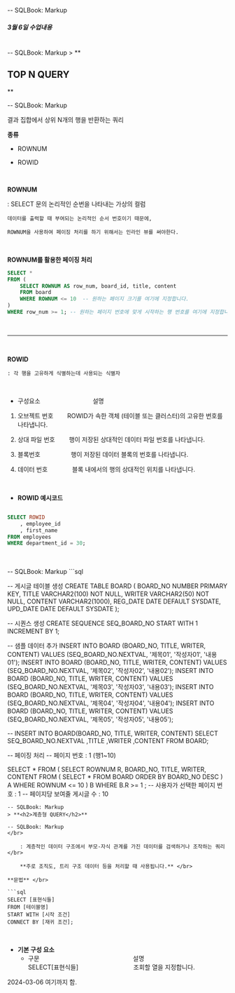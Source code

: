 -- SQLBook: Markup
**<h5>3월 6일 수업내용</h5>**

</br>
-- SQLBook: Markup
> **<h2>TOP N QUERY</h2>**

-- SQLBook: Markup
</br> 

결과 집합에서 상위 N개의 행을 반환하는 쿼리 </br>

**종류** </br>

 * ROWNUM </br>

 * ROWID </br>

</br>

**ROWNUM** </br>

 : SELECT 문의 논리적인 순번을 나타내는 가상의 컬럼 </br>

    데이터를 출력할 때 부여되는 논리적인 순서 번호이기 때문에, 

    ROWNUM을 사용하여 페이징 처리를 하기 위해서는 인라인 뷰를 써야한다. 

</br>

**ROWNUM를 활용한 페이징 처리** </br>

```sql
SELECT *
FROM (
    SELECT ROWNUM AS row_num, board_id, title, content
    FROM board
    WHERE ROWNUM <= 10  -- 원하는 페이지 크기를 여기에 지정합니다.
)
WHERE row_num >= 1; -- 원하는 페이지 번호에 맞게 시작하는 행 번호를 여기에 지정합니다.
```

</br>

---

</br>

**ROWID** </br>

    : 각 행을 고유하게 식별하는데 사용되는 식별자 
    
</br>

* 구성요소 　　　　　　　　 설명 </br>

 1. 오브젝트 번호  　　ROWID가 속한 객체 (테이블 또는 클러스터)의 고유한 번호를 나타냅니다. </br>

 2. 상대 파일 번호 　　행이 저장된 상대적인 데이터 파일 번호를 나타냅니다. </br>

 3. 블록번호　　　　　행이 저장된 데이터 블록의 번호를 나타냅니다. </br>

 4. 데이터 번호　　　　블록 내에서의 행의 상대적인 위치를 나타냅니다. </br>

</br>

* **ROWID 예시코드** </br>

```sql

SELECT ROWID
    , employee_id
    , first_name
FROM employees
WHERE department_id = 30;

```
</br>
</br>
-- SQLBook: Markup
```sql

-- 게시글 테이블 생성
CREATE TABLE BOARD (
    BOARD_NO NUMBER PRIMARY KEY,
    TITLE VARCHAR2(100) NOT NULL,
    WRITER VARCHAR2(50) NOT NULL,
    CONTENT VARCHAR2(1000),
    REG_DATE DATE DEFAULT SYSDATE,
    UPD_DATE DATE DEFAULT SYSDATE
);

-- 시퀀스 생성
CREATE SEQUENCE SEQ_BOARD_NO 
START WITH 1
INCREMENT BY 1;

-- 샘플 데이터 추가
INSERT INTO BOARD (BOARD_NO, TITLE, WRITER, CONTENT) VALUES (SEQ_BOARD_NO.NEXTVAL, '제목01', '작성자01', '내용01');
INSERT INTO BOARD (BOARD_NO, TITLE, WRITER, CONTENT) VALUES (SEQ_BOARD_NO.NEXTVAL, '제목02', '작성자02', '내용02');
INSERT INTO BOARD (BOARD_NO, TITLE, WRITER, CONTENT) VALUES (SEQ_BOARD_NO.NEXTVAL, '제목03', '작성자03', '내용03');
INSERT INTO BOARD (BOARD_NO, TITLE, WRITER, CONTENT) VALUES (SEQ_BOARD_NO.NEXTVAL, '제목04', '작성자04', '내용04');
INSERT INTO BOARD (BOARD_NO, TITLE, WRITER, CONTENT) VALUES (SEQ_BOARD_NO.NEXTVAL, '제목05', '작성자05', '내용05');

-- 
INSERT INTO BOARD(BOARD_NO, TITLE, WRITER, CONTENT)
SELECT SEQ_BOARD_NO.NEXTVAL
      ,TITLE
      ,WRITER
      ,CONTENT
FROM BOARD;

-- 페이징 처리
-- 페이지 번호 : 1  (행1~10)

SELECT *
FROM (
    SELECT ROWNUM R, BOARD_NO, TITLE, WRITER, CONTENT
    FROM (
        SELECT *
        FROM BOARD
        ORDER BY BOARD_NO DESC
    ) A
    WHERE ROWNUM <= 10
) B
WHERE B.R >= 1 ;
-- 사용자가 선택한 페이지 번호 : 1
-- 페이지당 보여줄 게시글 수 : 10

```
-- SQLBook: Markup
> **<h2>계층형 QUERY</h2>**

-- SQLBook: Markup
</br> 

    : 계층적인 데이터 구조에서 부모-자식 관계를 가진 데이터를 검색하거나 조작하는 쿼리 </br>

    **주로 조직도, 트리 구조 데이터 등을 처리할 때 사용됩니다.** </br>

**문법** </br>

```sql
SELECT [표현식들]
FROM [테이블명]
START WITH [시작 조건]
CONNECT BY [재귀 조건];
```
</br>


* **기본 구성 요소** </br>
    - 구문 　　　　　　　　　　　　　　　설명 </br>
    SELECT[표현식들]　　　　　　　　　조회할 열을 지정합니다. </br> 


2024-03-06 여기까지 함.